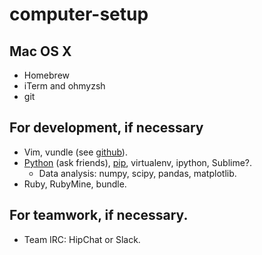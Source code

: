 computer-setup
==============

## Mac OS X
- Homebrew
- iTerm and ohmyzsh
- git

## For development, if necessary
- Vim, vundle (see [github](https://github.com/abliu/vim-config)).
- [Python](http://stackoverflow.com/questions/6344076/differences-between-distribute-distutils-setuptools-and-distutils2/14753678#14753678) (ask friends), [pip](http://pip.readthedocs.org/en/latest/installing.html), virtualenv, ipython, Sublime?.
  - Data analysis: numpy, scipy, pandas, matplotlib.
- Ruby, RubyMine, bundle.

## For teamwork, if necessary.
- Team IRC: HipChat or Slack.
